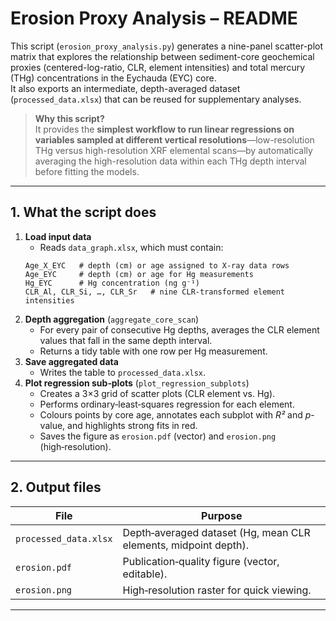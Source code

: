 # Erosion Proxy Analysis – README


This script (`erosion_proxy_analysis.py`) generates a nine-panel scatter-plot matrix that explores the relationship between sediment-core geochemical proxies (centered-log-ratio, CLR, element intensities) and total mercury (THg) concentrations in the Eychauda (EYC) core.  
It also exports an intermediate, depth-averaged dataset (`processed_data.xlsx`) that can be reused for supplementary analyses.

> **Why this script?**  
> It provides the **simplest workflow to run linear regressions on variables sampled at different vertical resolutions**—low-resolution THg versus high-resolution XRF elemental scans—by automatically averaging the high-resolution data within each THg depth interval before fitting the models.

---

## 1. What the script does  

1. **Load input data**  
   * Reads `data_graph.xlsx`, which must contain:
   ```text
   Age_X_EYC   # depth (cm) or age assigned to X‑ray data rows
   Age_EYC     # depth (cm) or age for Hg measurements
   Hg_EYC      # Hg concentration (ng g⁻¹)
   CLR_Al, CLR_Si, …, CLR_Sr   # nine CLR‑transformed element intensities
   ```
2. **Depth aggregation** (`aggregate_core_scan`)  
   * For every pair of consecutive Hg depths, averages the CLR element values that fall in the same depth interval.  
   * Returns a tidy table with one row per Hg measurement.
3. **Save aggregated data**  
   * Writes the table to `processed_data.xlsx`.
4. **Plot regression sub‑plots** (`plot_regression_subplots`)  
   * Creates a 3×3 grid of scatter plots (CLR element vs. Hg).  
   * Performs ordinary‑least‑squares regression for each element.  
   * Colours points by core age, annotates each subplot with *R²* and *p*-value, and highlights strong fits in red.  
   * Saves the figure as `erosion.pdf` (vector) and `erosion.png` (high‑resolution).

---


## 2. Output files

| File                | Purpose                                                                                           |
|---------------------|---------------------------------------------------------------------------------------------------|
| `processed_data.xlsx` | Depth‑averaged dataset (Hg, mean CLR elements, midpoint depth). |
| `erosion.pdf`       | Publication‑quality figure (vector, editable).                                                    |
| `erosion.png`       | High‑resolution raster for quick viewing.                                             |

---